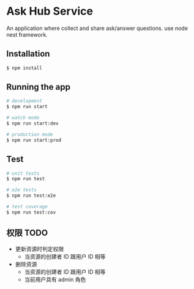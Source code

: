 # Ask Hub Service

An application where collect and share ask/answer questions. use node nest framework.

## Installation

```bash
$ npm install
```

## Running the app

```bash
# development
$ npm run start

# watch mode
$ npm run start:dev

# production mode
$ npm run start:prod
```

## Test

```bash
# unit tests
$ npm run test

# e2e tests
$ npm run test:e2e

# test coverage
$ npm run test:cov
```

## 权限 TODO

- 更新资源时判定权限
  - 当资源的创建者 ID 跟用户 ID 相等
- 删除资源
  - 当资源的创建者 ID 跟用户 ID 相等
  - 当前用户具有 admin 角色
